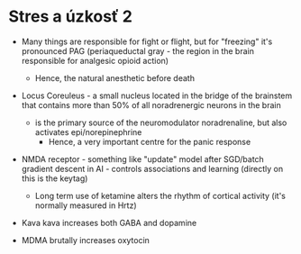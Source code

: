 # Stres a úzkosť 2   
- Many things are responsible for fight or flight, but for "freezing" it's pronounced PAG (periaqueductal gray - the region in the brain responsible for analgesic opioid action)   
    - Hence, the natural anesthetic before death   
- Locus Coreuleus - a small nucleus located in the bridge of the brainstem that contains more than 50% of all noradrenergic neurons in the brain   
    - is the primary source of the neuromodulator noradrenaline, but also activates epi/norepinephrine   
        - Hence, a very important centre for the panic response   
   
   
- NMDA receptor - something like "update" model after SGD/batch gradient descent in AI - controls associations and learning (directly on this is the keytag)   
    - Long term use of ketamine alters the rhythm of cortical activity (it's normally measured in Hrtz)   
   
   
- Kava kava increases both GABA and dopamine   
- MDMA brutally increases oxytocin   
